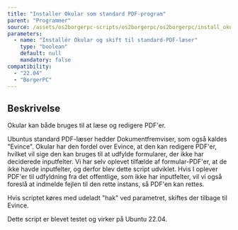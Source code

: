 ```yaml
---
title: "Installer Okular som standard PDF-program"
parent: "Programmer"
source: /assets/os2borgerpc-scripts/os2borgerpc/os2borgerpc/install_okular_and_set_as_standard_pdf_reader.sh
parameters:
  - name: "Installér Okular og skift til standard-PDF-læser"
    type: "boolean"
    default: null
    mandatory: false
compatibility:  
  - "22.04"
  - "BorgerPC"
---
```


## Beskrivelse
Okular kan både bruges til at læse og redigere PDF'er.

Ubuntus standard PDF-læser hedder Dokumentfremviser, som også kaldes "Evince". 
Okular har den fordel over Evince, at den kan redigere PDF'er, hvilket vil sige den kan bruges til at udfylde formularer, der ikke har deciderede inputfelter.
Vi har selv oplevet tilfælde af formular-PDF'er, at de ikke havde inputfelter, og derfor blev dette script udviklet. 
Hvis I oplever PDF'er til udfyldning fra det offentlige, som ikke har inputfelter, vil vi også foreslå at indmelde fejlen til den rette instans, så PDF'en kan rettes.

Hvis scriptet køres med udeladt "hak" ved parametret, skiftes der tilbage til Evince.

Dette script er blevet testet og virker på Ubuntu 22.04.